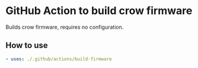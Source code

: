 # GitHub Action to build crow firmware
Builds crow firmware, requires no configuration.

## How to use
```yaml
- uses: ./.github/actions/build-firmware
```
